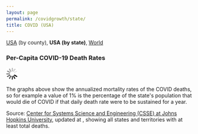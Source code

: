 ```yaml
---
layout: page
permalink: /covidgrowth/state/
title: COVID (USA)
---
```


<link rel="stylesheet" href="/covidgrowth/graph.css">
<script src="/covidgrowth/data_state.js" defer></script>
<!--script src="/covidgrowth/state.min.js" defer></script-->
<script src="/covidgrowth/state.js" defer></script>

[USA](/covidgrowth/usa) (by county), **USA (by state)**, [World](/covidgrowth/world) 

### Per-Capita COVID-19 Death Rates

<nav id="navElement"></nav>
<section>
  <img id="spinnerElement" src="/img/spinner32.gif">
</section>


The graphs above show the annualized mortality rates of the COVID deaths, so for example a value of 1% is the percentage of the state's population that would die of COVID if that daily death rate were to be sustained for a year.


Source: [Center for Systems Science and Engineering (CSSE) at Johns Hopkins University][1],
updated at <span id="updateTimeElement"></span>, showing all states and territories with at least <span id="minTotalDeathsElement"></span> total deaths.

[1]: https://github.com/CSSEGISandData/COVID-19
